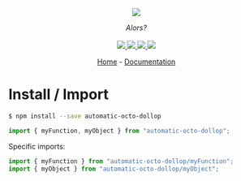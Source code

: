 <p align="center">
    <img src="https://user-images.githubusercontent.com/6702424/80216211-00ef5280-863e-11ea-81de-59f3a3d4b8e4.png">  
</p>
<p align="center">
    <i>Alors? </i>
    <br>
    <br>
    <a href="https://github.com/garronej/automatic-octo-dollop/actions">
      <img src="https://github.com/garronej/automatic-octo-dollop/workflows/ci/badge.svg?branch=main">
    </a>
    <a href="https://bundlephobia.com/package/automatic-octo-dollop">
      <img src="https://img.shields.io/bundlephobia/minzip/automatic-octo-dollop">
    </a>
    <a href="https://www.npmjs.com/package/automatic-octo-dollop">
      <img src="https://img.shields.io/npm/dw/automatic-octo-dollop">
    </a>
    <a href="https://github.com/garronej/automatic-octo-dollop/blob/main/LICENSE">
      <img src="https://img.shields.io/npm/l/automatic-octo-dollop">
    </a>
</p>
<p align="center">
  <a href="https://github.com/garronej/automatic-octo-dollop">Home</a>
  -
  <a href="https://github.com/garronej/automatic-octo-dollop">Documentation</a>
</p>

# Install / Import

```bash
$ npm install --save automatic-octo-dollop
```

```typescript
import { myFunction, myObject } from "automatic-octo-dollop";
```

Specific imports:

```typescript
import { myFunction } from "automatic-octo-dollop/myFunction";
import { myObject } from "automatic-octo-dollop/myObject";
```
